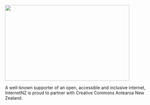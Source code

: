 <html><body><img id="il_fi" src="http://ecs.victoria.ac.nz/foswiki/pub/Main/ResearchSpotlightOnHoneypots/InternetNZ-logo.png" alt="" width="408" height="248">



A well-known supporter of an open, accessible and inclusive internet, InternetNZ is proud to partner with Creative Commons Aotearoa New Zealand.



 



 </body></html>